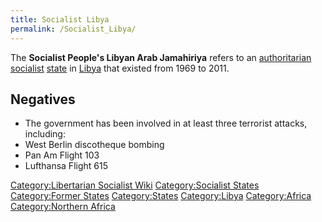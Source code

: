 ```yaml
---
title: Socialist Libya
permalink: /Socialist_Libya/
---
```


The **Socialist People's Libyan Arab Jamahiriya** refers to an
[authoritarian socialist](Authoritarian_Socialism.md "wikilink")
[state](List_of_States.md "wikilink") in [Libya](Libya.md "wikilink") that
existed from 1969 to 2011.

## Negatives

- The government has been involved in at least three terrorist attacks,
  including:
- West Berlin discotheque bombing
- Pan Am Flight 103
- Lufthansa Flight 615

[Category:Libertarian Socialist
Wiki](Category:Libertarian_Socialist_Wiki.md "wikilink")
[Category:Socialist States](Category:Socialist_States.md "wikilink")
[Category:Former States](Category:Former_States.md "wikilink")
[Category:States](Category:States.md "wikilink")
[Category:Libya](Category:Libya.md "wikilink")
[Category:Africa](Category:Africa.md "wikilink") [Category:Northern
Africa](Category:Northern_Africa.md "wikilink")